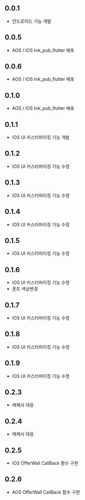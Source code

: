 ## 0.0.1
* 안드로이드 기능 개발
## 0.0.5
* AOS / IOS tnk_pub_flutter 배포
## 0.0.6
* AOS / IOS tnk_pub_flutter 배포
## 0.1.0
* AOS / IOS tnk_pub_flutter 배포
## 0.1.1
* IOS UI 커스터마이징 기능 개발
## 0.1.2
* IOS UI 커스터마이징 기능 수정
## 0.1.3
* IOS UI 커스터마이징 기능 수정
## 0.1.4
* IOS UI 커스터마이징 기능 수정
## 0.1.5
* IOS UI 커스터마이징 기능 수정
## 0.1.6
* IOS UI 커스터마이징 기능 수정
* 폰트 색상변경 
## 0.1.7
* IOS UI 커스터마이징 기능 수정
## 0.1.8
* IOS UI 커스터마이징 기능 수정
## 0.1.9
* IOS UI 커스터마이징 기능 수정
## 0.2.3
* 매체사 대응
## 0.2.4
* 매체사 대응
## 0.2.5
* IOS OfferWall CallBack 함수 구현
## 0.2.6
* AOS OfferWall CallBack 함수 구현